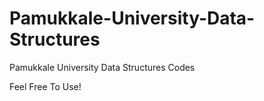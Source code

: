 # Pamukkale-University-Data-Structures
Pamukkale University Data Structures Codes

Feel Free To Use!
